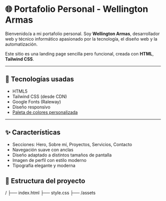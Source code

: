# 🌐 Portafolio Personal - Wellington Armas

Bienvenido/a a mi portafolio personal. Soy **Wellington Armas**, desarrollador web y técnico informático apasionado por la tecnología, el diseño web y la automatización.

Este sitio es una landing page sencilla pero funcional, creada con **HTML**, **Tailwind CSS**.

---

## 🧠 Tecnologías usadas

- HTML5
- Tailwind CSS (desde CDN)
- Google Fonts (Raleway)
- Diseño responsivo
- [Paleta de colores personalizada](https://coolors.co/727d73-aab99a-d0ddd0-f0f0d7)

---

## ✨ Características

- Secciones: Hero, Sobre mí, Proyectos, Servicios, Contacto
- Navegación suave con anclas
- Diseño adaptado a distintos tamaños de pantalla
- Imagen de perfil con estilo moderno
- Tipografía elegante y moderna

## 📂 Estructura del proyecto

/ ├── index.html ├── style.css ├── /assets 